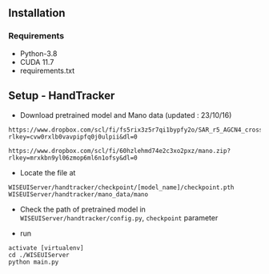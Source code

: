 ## Installation
### Requirements
- Python-3.8
- CUDA 11.7
- requirements.txt

## Setup - HandTracker

- Download pretrained model and Mano data (updated : 23/10/16)

```
https://www.dropbox.com/scl/fi/fs5rix3z5r7qi1bypfy2o/SAR_r5_AGCN4_cross_2layer_extraTrue_resnet34_Epochs50.zip?rlkey=cvw0rxlb0vavpipfq0j0ulpii&dl=0
```
```
https://www.dropbox.com/scl/fi/60hzlehmd74e2c3xo2pxz/mano.zip?rlkey=mrxkbn9yl06zmop6ml6n1ofsy&dl=0
```

- Locate the file at 
```
WISEUIServer/handtracker/checkpoint/[model_name]/checkpoint.pth
WISEUIServer/handtracker/mano_data/mano
```



- Check the path of pretrained model in `WISEUIServer/handtracker/config.py`, `checkpoint` parameter

- run 
```
activate [virtualenv]
cd ./WISEUIServer
python main.py
```